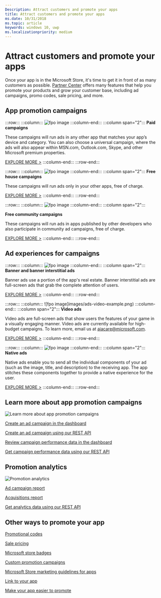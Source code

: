 ```yaml
---
Description: Attract customers and promote your apps
title: Attract customers and promote your apps
ms.date: 10/31/2018
ms.topic: article
keywords: windows 10, uwp
ms.localizationpriority: medium
---
```

# Attract customers and promote your apps

Once your app is in the Microsoft Store, it's time to get it in front of as many customers as possible. [Partner Center](https://partner.microsoft.com/dashboard) offers many features that help you promote your products and grow your customer base, including ad campaigns, promo codes, sale pricing, and more.

## App promotion campaigns

:::row:::
    :::column:::
        ![fpo image](images/ads-paid-campaign.png)
    :::column-end:::
	:::column span="2":::
**Paid campaigns**

These campaigns will run ads in any other app that matches your app’s device and category. You can also choose a universal campaign, where the ads will also appear within MSN.com, Outlook.com, Skype, and other Microsoft premium properties.

[EXPLORE MORE >](create-an-ad-campaign-for-your-app.md)
    :::column-end:::
:::row-end:::

:::row:::
    :::column:::
        ![fpo image](images/ads-house-campaign.png)
    :::column-end:::
	:::column span="2":::
**Free house campaigns**

These campaigns will run ads only in your other apps, free of charge.

[EXPLORE MORE >](about-house-ads.md)
    :::column-end:::
:::row-end:::

:::row:::
    :::column:::
        ![fpo image](images/ads-community-campaign.png)
    :::column-end:::
	:::column span="2":::
    
**Free community campaigns**

These campaigns will run ads in apps published by other developers who also participate in community ad campaigns, free of charge.

[EXPLORE MORE >](create-an-ad-campaign-for-your-app.md)
    :::column-end:::
:::row-end:::

## Ad experiences for campaigns

:::row:::
    :::column:::
        ![fpo image](images/ads-ban-example.png)
    :::column-end:::
	:::column span="2":::
**Banner and banner interstitial ads**

Banner ads use a portion of the app's real estate. Banner interstitial ads are full-screen ads that grab the complete attention of users.

[EXPLORE MORE >](../monetize/supported-ad-sizes-for-banner-ads.md)
    :::column-end:::
:::row-end:::

:::row:::
    :::column:::
        ![fpo image]images/ads-video-example.png)
    :::column-end:::
	:::column span="2":::
**Video ads**

Video ads are full-screen ads that show users the features of your game in a visually engaging manner. Video ads are currently available for high-budget campaigns. To learn more, email us at aiacare@microsoft.com.

[EXPLORE MORE >](../monetize/interstitial-ads.md)
    :::column-end:::
:::row-end:::

:::row:::
    :::column:::
        ![fpo image](images/ads-native-example.png)
    :::column-end:::
	:::column span="2":::
**Native ads**

Native ads enable you to send all the individual components of your ad (such as the image, title, and description) to the receiving app. The app stitches these components together to provide a native experience for the user.

[EXPLORE MORE >](../monetize/native-ads.md)
    :::column-end:::
:::row-end:::

## Learn more about app promotion campaigns

![Learn more about app promotion campaigns](images/app-promotion-campaigns.png)

[Create an ad campaign in the dashboard](create-an-ad-campaign-for-your-app.md)

[Create an ad campaign using our REST API](https://docs.microsoft.com/windows/uwp/monetize/run-ad-campaigns-using-windows-store-services)

[Review campaign performance data in the dashboard](promote-your-app-report.md)

[Get campaign performance data using our REST API](https://docs.microsoft.com/windows/uwp/monetize/)

## Promotion analytics

![Promotion analytics](images/ads-promotion-analytics.png)

[Ad campaign report](promote-your-app-report.md)

[Acquisitions report](acquisitions-report.md)

[Get analytics data using our REST API](https://docs.microsoft.com/windows/uwp/monetize/access-analytics-data-using-windows-store-services)

## Other ways to promote your app

[Promotional codes](generate-promotional-codes.md)

[Sale pricing](put-apps-and-add-ons-on-sale.md)

[Microsoft store badges](https://developer.microsoft.com/store/badges)

[Custom promotion campaigns](create-a-custom-app-promotion-campaign.md)

[Microsoft Store marketing guidelines for apps](app-marketing-guidelines.md)

[Link to your app](link-to-your-app.md)

[Make your app easier to promote](make-your-app-easier-to-promote.md)
